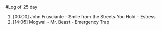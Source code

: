 #Log of 25 day

1. [00:00] John Frusciante - Smile from the Streets You Hold - Estress
1. [14:05] Mogwai - Mr. Beast - Emergency Trap

